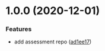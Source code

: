 <a name="1.0.0"></a>
# 1.0.0 (2020-12-01)


### Features

* add assessment repo ([ad1ee17](https://github.com/infonline/js-assessment/commit/ad1ee17))




